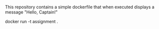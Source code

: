 

This repository contains a simple dockerfile that when executed displays a message "Hello, Captain!"


docker run -t assignment .
